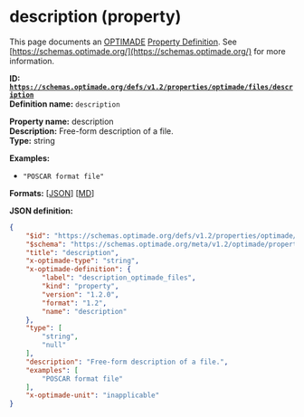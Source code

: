# description (property)

This page documents an [OPTIMADE](https://www.optimade.org/) [Property Definition](https://schemas.optimade.org/#definitions). See [https://schemas.optimade.org/](https://schemas.optimade.org/) for more information.

**ID: [`https://schemas.optimade.org/defs/v1.2/properties/optimade/files/description`](https://schemas.optimade.org/defs/v1.2/properties/optimade/files/description.md)**  
**Definition name:** `description`

**Property name:** description  
**Description:** Free-form description of a file.  
**Type:** string  



**Examples:**

- `"POSCAR format file"`

**Formats:** [[JSON](description.json)] [[MD](description.md)]

**JSON definition:**

``` json
{
    "$id": "https://schemas.optimade.org/defs/v1.2/properties/optimade/files/description",
    "$schema": "https://schemas.optimade.org/meta/v1.2/optimade/property_definition.json",
    "title": "description",
    "x-optimade-type": "string",
    "x-optimade-definition": {
        "label": "description_optimade_files",
        "kind": "property",
        "version": "1.2.0",
        "format": "1.2",
        "name": "description"
    },
    "type": [
        "string",
        "null"
    ],
    "description": "Free-form description of a file.",
    "examples": [
        "POSCAR format file"
    ],
    "x-optimade-unit": "inapplicable"
}
```